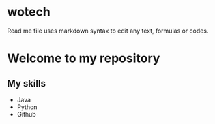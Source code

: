 # wotech
Read me file uses markdown syntax to edit any text, formulas or codes.

# Welcome to my repository

## My skills
  - Java
  - Python
  - Github

